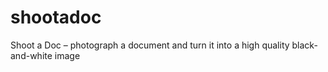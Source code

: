 # shootadoc
Shoot a Doc – photograph a document and turn it into a high quality black-and-white image
